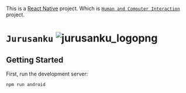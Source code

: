 This is a [React Native](https://reactnative.dev/) project. Which is [`Human and Computer Interaction`](https://reactnative.dev/docs/environment-setup) project.
# `Jurusanku` ![jurusanku_logopng](https://user-images.githubusercontent.com/105982460/224595784-3884c572-44f1-4a6a-9af9-ffe7c0dc4778.png "Jurusanku logo")
## Getting Started

First, run the development server:

```bash
npm run android
```
